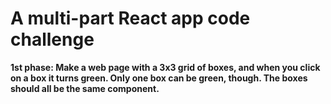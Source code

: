# A multi-part React app code challenge

**1st phase: Make a web page with a 3x3 grid of boxes, and when you click on a box it turns green. Only one box can be green, though. The boxes should all be the same component.**